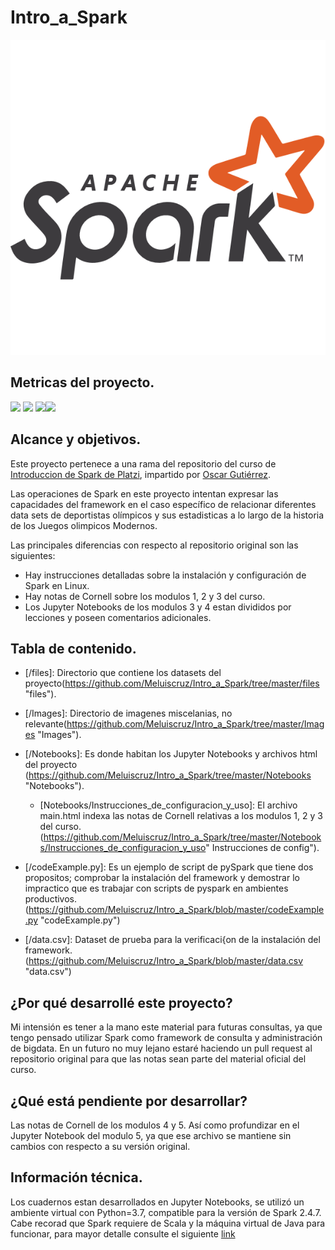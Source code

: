 # Intro_a_Spark

![](https://github.com/Meluiscruz/Intro_a_Spark/blob/master/Images/spark%20logo.png?raw=true)

## Metricas del proyecto.

![](https://img.shields.io/github/stars/Meluiscruz/Intro_a_Spark.svg) ![](https://img.shields.io/github/forks/Meluiscruz/Intro_a_Spark.svg)
![](https://img.shields.io/github/issues/Meluiscruz/Intro_a_Spark.svg)![](https://img.shields.io/github//Meluiscruz/Intro_a_Spark.svg)

## Alcance y objetivos.

Este proyecto pertenece a una rama del repositorio del curso de [Introduccion de Spark de Platzi](https://github.com/terranigmark/curso-apache-spark-platzi "Introduccion de Spark de Platzi"), impartido por [Oscar Gutiérrez](https://github.com/Ator97 "Oscar Gutiérrez").

Las operaciones de Spark en este proyecto intentan expresar las capacidades del framework en el caso específico de relacionar diferentes data sets de deportistas olímpicos y sus estadisticas a lo largo de la historia de los Juegos olimpicos Modernos.

Las principales diferencias con respecto al repositorio original son las siguientes:

- Hay instrucciones detalladas sobre la instalación y configuración de Spark en Linux.
- Hay notas de Cornell sobre los modulos 1, 2 y 3 del curso.
- Los Jupyter Notebooks de los modulos 3 y 4 estan divididos por lecciones y poseen comentarios adicionales.

## Tabla de contenido.

- [/files]: Directorio que contiene los datasets del proyecto(https://github.com/Meluiscruz/Intro_a_Spark/tree/master/files "files").
- [/Images]: Directorio de imagenes miscelanias, no relevante(https://github.com/Meluiscruz/Intro_a_Spark/tree/master/Images "Images").
- [/Notebooks]: Es donde habitan los Jupyter Notebooks y archivos html del proyecto (https://github.com/Meluiscruz/Intro_a_Spark/tree/master/Notebooks "Notebooks").
  - [Notebooks/Instrucciones_de_configuracion_y_uso]: El archivo main.html indexa las notas de Cornell relativas a los modulos 1, 2 y 3 del curso. (https://github.com/Meluiscruz/Intro_a_Spark/tree/master/Notebooks/Instrucciones_de_configuracion_y_uso" Instrucciones de config").
 
- [/codeExample.py]: Es un ejemplo de script de pySpark que tiene dos propositos; comprobar la instalación del framework y demostrar lo impractico que es trabajar con scripts de pyspark en ambientes productivos. (https://github.com/Meluiscruz/Intro_a_Spark/blob/master/codeExample.py "codeExample.py")

- [/data.csv]: Dataset de prueba para la verificaci{on de la instalación del framework. (https://github.com/Meluiscruz/Intro_a_Spark/blob/master/data.csv "data.csv")

  
## ¿Por qué desarrollé este proyecto?

Mi intensión es tener a la mano este material para futuras consultas, ya que tengo pensado utilizar Spark como framework de consulta y administración de bigdata. En un futuro no muy lejano estaré haciendo un pull request al repositorio original para que las notas sean parte del material oficial del curso.

## ¿Qué está pendiente por desarrollar?

Las notas de Cornell de los modulos 4 y 5. Así como profundizar en el Jupyter Notebook del modulo 5, ya que ese archivo se mantiene sin cambios con respecto a su versión original.

## Información técnica.

Los cuadernos estan desarrollados en Jupyter Notebooks, se utilizó un ambiente virtual con Python=3.7, compatible para la versión de Spark 2.4.7. Cabe recorad que Spark requiere de Scala y la máquina virtual de Java para funcionar, para mayor detalle consulte el siguiente [link](https://spark.apache.org/docs/2.4.7/ "documentación")
